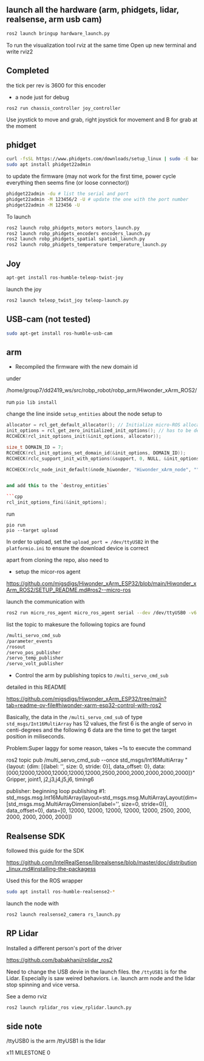 ## launch all the hardware (arm, phidgets, lidar, realsense, arm usb cam)

```bash
ros2 launch bringup hardware_launch.py 
```

To run the visualization tool rviz at the same time 
Open up new terminal and write rviz2

## Completed


the tick per rev is 3600 for this encoder

- a node just for debug

`ros2 run chassis_controller joy_controller`

Use joystick to move and grab, right joystick for movement and B for grab at the moment


## phidget

```bash
curl -fsSL https://www.phidgets.com/downloads/setup_linux | sudo -E bash -
sudo apt install phidget22admin
```

to update the firmware
(may not work for the first time, power cycle everything then seems fine (or loose connector))
```bash
phidget22admin -du # list the serial and port
phidget22admin -M 123456/2 -U # update the one with the port number
phidget22admin -M 123456 -U
```

To launch
```bash
ros2 launch robp_phidgets_motors motors_launch.py
ros2 launch robp_phidgets_encoders encoders_launch.py
ros2 launch robp_phidgets_spatial spatial_launch.py
ros2 launch robp_phidgets_temperature temperature_launch.py
```

## Joy 

```bash
apt-get install ros-humble-teleop-twist-joy
```

launch the joy

```bash
ros2 launch teleop_twist_joy teleop-launch.py 
```

## USB-cam (not tested)

```bash
sudo apt-get install ros-humble-usb-cam
```

## arm

- Recompiled the firmware with the new domain id

under 

/home/group7/dd2419_ws/src/robp_robot/robp_arm/Hiwonder_xArm_ROS2/

run `pio lib install`

change the line inside `setup_entities` about the node setup to

```cpp
allocator = rcl_get_default_allocator(); // Initialize micro-ROS allocator
init_options = rcl_get_zero_initialized_init_options(); // has to be decleared globally
RCCHECK(rcl_init_options_init(&init_options, allocator));

size_t DOMAIN_ID = 7;
RCCHECK(rcl_init_options_set_domain_id(&init_options, DOMAIN_ID));
RCCHECK(rclc_support_init_with_options(&support, 0, NULL, &init_options, &allocator));

RCCHECK(rclc_node_init_default(&node_hiwonder, "Hiwonder_xArm_node", "", &support)); // create node


and add this to the `destroy_entities`

```cpp
rcl_init_options_fini(&init_options);
```

run

```
pio run 
pio --target upload
```

In order to upload, set the `upload_port = /dev/ttyUSB2` in the `platformio.ini` to ensure the download device is correct

apart from cloning the repo, also need to 

- setup the micor-ros agent 

https://github.com/migsdigs/Hiwonder_xArm_ESP32/blob/main/Hiwonder_xArm_ROS2/SETUP_README.md#ros2--micro-ros

launch the communication with 

```bash
ros2 run micro_ros_agent micro_ros_agent serial --dev /dev/ttyUSB0 -v6
```

list the topic to makesure the following topics are found

```bash
/multi_servo_cmd_sub
/parameter_events
/rosout
/servo_pos_publisher
/servo_temp_publisher
/servo_volt_publisher
```

- Control the arm by publishing topics to `/multi_servo_cmd_sub`

detailed in this README

https://github.com/migsdigs/Hiwonder_xArm_ESP32/tree/main?tab=readme-ov-file#hiwonder-xarm-esp32-control-with-ros2

Basically, the data in the `/multi_servo_cmd_sub` of type `std_msgs/Int16MultiArray` has 12 values, the first 6 is the angle of servo in centi-degrees
and the following 6 data are the time to get the target position in miliseconds.

Problem:Super laggy for some reason, takes ~1s to execute the command


ros2 topic pub /multi_servo_cmd_sub --once std_msgs/Int16MultiArray "{layout: {dim: [{label: '', size: 0, stride: 0}], data_offset: 0}, data: 
[000,12000,12000,12000,12000,12000,2500,2000,2000,2000,2000,2000]}"
Gripper, joint1, j2,j3,j4,j5,j6, timing6

publisher: beginning loop
publishing #1: std_msgs.msg.Int16MultiArray(layout=std_msgs.msg.MultiArrayLayout(dim=[std_msgs.msg.MultiArrayDimension(label='', size=0, stride=0)], data_offset=0), data=[0, 12000, 12000, 12000, 12000, 12000, 2500, 2000, 2000, 2000, 2000, 2000])



## Realsense SDK

followed this guide for the SDK

https://github.com/IntelRealSense/librealsense/blob/master/doc/distribution_linux.md#installing-the-packagess

Used this for the ROS wrapper

```bash
sudo apt install ros-humble-realsense2-*
```

launch the node with 
```bash
ros2 launch realsense2_camera rs_launch.py 
```

## RP Lidar

Installed a different person's port of the driver

https://github.com/babakhani/rplidar_ros2

Need to change the USB devie in the launch files. the `/ttyUSB1` is for the Lidar. Especially is saw weired behaviors. i.e. launch arm node and the lidar stop spinning and vice versa.

See a demo rviz

```bash
ros2 launch rplidar_ros view_rplidar.launch.py 
```

## side note

/ttyUSB0 is the arm
/ttyUSB1 is the lidar









x11
MILESTONE 0 
